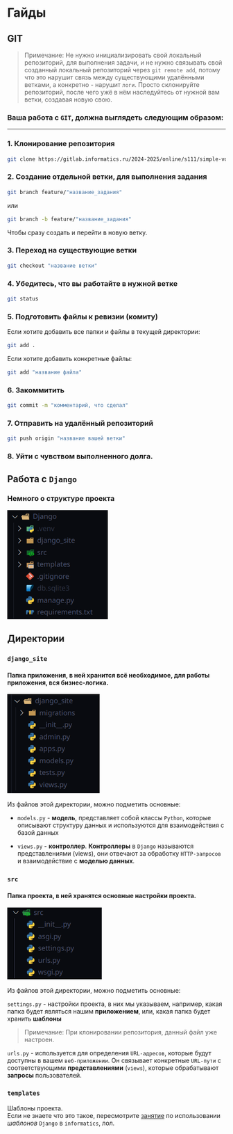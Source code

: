 # Гайды

## GIT

>Примечание: Не нужно инициализировать свой локальный репозиторий, для выполнения задачи, и не нужно связывать свой созданный локальный репозиторий через `git remote add`, потому что это нарушит связь между существующими удалёнными ветками, а конкретно - нарушит `логи`. Просто склонируйте репозиторий, после чего ужё в нём наследуйтесь от нужной вам ветки, создавая новую свою.

### Ваша работа с `GIT`, должна выглядеть следующим образом:
---
###  1. Клонирование репозитория
```bash
git clone https://gitlab.informatics.ru/2024-2025/online/s111/simple-votings-g1.git
```

### 2. Создание отдельной ветки, для выполнения задания

```bash
git branch feature/"название_задания"
```
или

```bash
git branch -b feature/"название_задания"
```

Чтобы сразу создать и перейти в новую ветку.

### 3. Переход на существующие ветки

```bash
git checkout "название ветки"
```

### 4. Убедитесь, что вы работайте в нужной ветке

```bash
git status
```

### 5. Подготовить файлы к ревизии (комиту)

Если хотите добавить все папки и файлы в текущей директории:
```bash
git add .
```

Если хотите добавить конкретные файлы:

```bash
git add "название файла"
```

### 6. Закоммитить 

```bash
git commit -m "комментарий, что сделал"
```

### 7. Отправить на удалённый репозиторий

```bash
git push origin "название вашей ветки"
```

### 8. Уйти с чувством выполненного долга.

## Работа с `Django`

### Немного о структуре проекта

![alt text](images/image-1.png)

## Директории

### `django_site`

#### Папка приложения, в ней хранится всё необходимое, для работы приложения, вся **бизнес-логика**.

![alt text](images/image-2.png)

Из файлов этой директории, можно подметить основные: 

* `models.py` - **модель**, представляет собой классы `Python`, которые описывают структуру данных и используются для взаимодействия с базой данных

* `views.py` - **контроллер**. **Контроллеры** в `Django` называются представлениями (views), они отвечают за обработку `HTTP-запросов` и взаимодействие с **моделью данных**.

### `src`

#### Папка проекта, в ней хранятся основные настройки проекта.

![alt text](images/image-3.png)

Из файлов этой директории, можно подметить основные:

`settings.py` - настройки проекта, в них мы указываем, например, какая папка будет являться нашим **приложением**, или, какая папка будет хранить **шаблоны**

>Примечание: При клонировании репозитория, данный файл уже настроен.

`urls.py` - используется для определения `URL-адресов`, которые будут доступны в вашем `веб-приложении`. Он связывает конкретные `URL-пути` с соответствующими **представлениями** (`views`), которые обрабатывают **запросы** пользователей.

### `templates`

Шаблоны проекта.  
Если не знаете что это такое, пересмотрите [занятие](https://lms.informatics.ru/pupil/calendar/701362/units/steps/2830712/elements/7169066) по использовании *шаблонов* `Django` в `informatics`, лол.